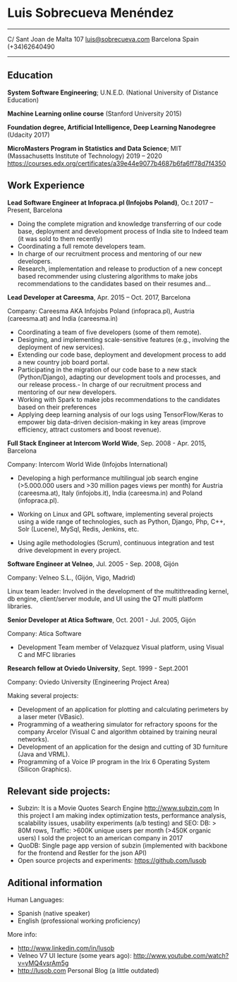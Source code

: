 Luis Sobrecueva Menéndez
============
-------------------        ----------------------------
C/ Sant Joan de Malta 107  luis@sobrecueva.com
Barcelona                  Spain (+34)62640490
-------------------        ----------------------------

Education
---------

**System Software Engineering**;  U.N.E.D. (National University of Distance Education)    

**Machine Learning online course** (Stanford University 2015)

**Foundation degree, Artificial Intelligence, Deep Learning Nanodegree** (Udacity 2017)

**MicroMasters Program in Statistics and Data Science**; MIT (Massachusetts Institute of Technology) 2019 – 2020
    https://courses.edx.org/certificates/a39e44e9077b4687b6fa6ff78d7f4350



Work Experience
----------

**Lead Software Engineer at Infopraca.pl (Infojobs Poland)**, Oc.t 2017 – Present, Barcelona 

* Doing the complete migration and knowledge transferring of our code base, deployment and development process of India site to Indeed team (it was sold to them recently)
* Coordinating a full remote developers team.
* In charge of our recruitment process and mentoring of our new developers.
* Research, implementation and release to production of a new concept based recommender using clustering algorithms to make jobs recommendations to the candidates based on their resumes and...


**Lead Developer at Careesma**, Apr. 2015 – Oct. 2017, Barcelona

 Company: Careesma AKA Infojobs Poland (infopraca.pl), Austria (careesma.at) and India (careesma.in)
 
* Coordinating a team of five developers (some of them remote).
* Designing, and implementing scale-sensitive features (e.g., involving the deployment of new
services).
* Extending our code base, deployment and development process to add a new country job board
portal.
* Participating in the migration of our code base to a new stack (Python/Django), adapting our
development tools and processes, and our release process.- In charge of our recruitment process
and mentoring of our new developers.
* Working with Spark to make jobs recommendations to the candidates based on their preferences
* Applying deep learning analysis of our logs using TensorFlow/Keras to empower big data-driven
decision-making in key areas (improve efficiency, attract customers and boost revenue).


**Full Stack Engineer at Intercom World Wide**, Sep. 2008 - Apr. 2015, Barcelona

Company: Intercom World Wide (Infojobs International)

* Developing a high performance multilingual job search engine (>5.000.000 users and >30 million
pages views per month) for Austria (careesma.at), Italy (infojobs.it), India (careesma.in) and
Poland (infopraca.pl).

* Working on Linux and GPL software, implementing several projects using a wide range of
technologies, such as Python, Django, Php, C++, Solr (Lucene), MySql, Redis, Jenkins, etc.

* Using agile methodologies (Scrum), continuous integration and test drive development in every
project.


**Software Engineer at Velneo**, Jul. 2005 - Sep. 2008, Gijón

Company: Velneo S.L., (Gijón, Vigo, Madrid)

Linux team leader: Involved in the development of the multithreading kernel, db engine, client/server
module, and UI using the QT multi platform libraries.

**Senior Developer at Atica Software**, Oct. 2001 - Jul. 2005, Gijón

Company: Atica Software

* Development Team member of Velazquez Visual platform, using Visual C and MFC libraries

**Research fellow at ​Oviedo University**, Sept. 1999 - Sept.2001

Company: Oviedo University (Engineering Project Area)

Making several projects:

* Development of an application for plotting and calculating perimeters by a laser meter (VBasic).
* Programming of a weathering simulator for refractory spoons for the company Arcelor (Visual C
and algorithm obtained by training neural networks).
* Development of an application for the design and cutting of 3D furniture (Java and VRML).
* Programming of a Voice IP program in the Irix 6 Operating System (Silicon Graphics).


Relevant side projects:
--------------------

* Subzin: It is a Movie Quotes Search Engine ​http://www.subzin.com
In this project I am making index optimization tests, performance analysis, scalability issues,
usability experiments (a/b testing) and SEO:
DB: > 80M rows, Traffic: >600K unique users per month (>450K organic users)
I sold the project to an american company in 2017
* QuoDB​: Single page app version of subzin (implemented with backbone for the frontend and
Restler for the json API)
* Open source projects and experiments: ​https://github.com/lusob

Aditional information
----------------------------------------

Human Languages:

* Spanish (native speaker)
* English (professional working proficiency)

More info:
* http://www.linkedin.com/in/lusob
* Velneo V7 UI​ lecture (some years ago): ​http://www.youtube.com/watch?v=yMQ4vsrAm5g
* http://lusob.com​ Personal Blog (a little outdated)
